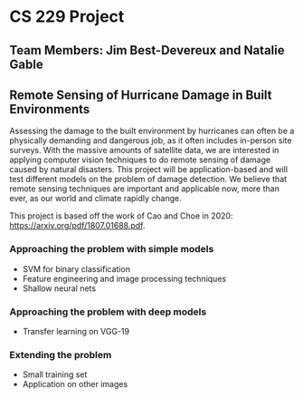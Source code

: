 # CS 229 Project
## Team Members: Jim Best-Devereux and Natalie Gable
## Remote Sensing of Hurricane Damage in Built Environments


Assessing the damage to the built environment by hurricanes can often be a physically demanding and dangerous job, as it often includes in-person site surveys. With the massive amounts of satellite data, we are interested in applying computer vision techniques to do remote sensing of damage caused by natural disasters. This project will be application-based and will test different models on the problem of damage detection. We believe that remote sensing techniques are important and applicable now, more than ever, as our world and climate rapidly change. 

This project is based off the work of Cao and Choe in 2020: https://arxiv.org/pdf/1807.01688.pdf.

### Approaching the problem with simple models
* SVM for binary classification
* Feature engineering and image processing techniques
* Shallow neural nets

### Approaching the problem with deep models
* Transfer learning on VGG-19

### Extending the problem
* Small training set
* Application on other images
